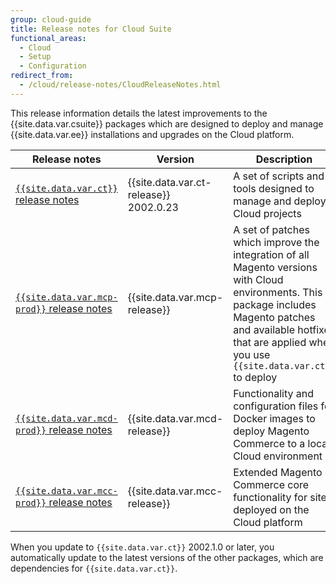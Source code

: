 ```yaml
---
group: cloud-guide
title: Release notes for Cloud Suite
functional_areas:
  - Cloud
  - Setup
  - Configuration
redirect_from:
  - /cloud/release-notes/CloudReleaseNotes.html
---
```


This release information details the latest improvements to the {{site.data.var.csuite}} packages which are designed to deploy and manage {{site.data.var.ee}} installations and upgrades on the Cloud platform.

| Release notes | Version | Description | Package source |
| --- | --- | --- | --- |
| [`{{site.data.var.ct}}` release notes] | {{site.data.var.ct-release}}<br/>2002.0.23| A set of scripts and tools designed to manage and deploy Cloud projects | [{{site.data.var.ct}}][ece package] |
| [`{{site.data.var.mcp-prod}}` release notes] | {{site.data.var.mcp-release}} | A set of patches which improve the integration of all Magento versions with Cloud environments. This package includes Magento patches and available hotfixes that are applied when you use `{{site.data.var.ct}}` to deploy | [{{site.data.var.mcp}}][Patches package] |
| [`{{site.data.var.mcd-prod}}` release notes] | {{site.data.var.mcd-release}} | Functionality and configuration files for Docker images to deploy Magento Commerce to a local Cloud environment | [{{site.data.var.mcd}}][Docker package] |
| [`{{site.data.var.mcc-prod}}` release notes] | {{site.data.var.mcc-release}} | Extended Magento Commerce core functionality for sites deployed on the Cloud platform | [{{site.data.var.mcc}}][Components package] |

When you update to `{{site.data.var.ct}}` 2002.1.0 or later, you automatically update to the latest versions of the other packages, which are dependencies for `{{site.data.var.ct}}`.

<!--Link definitions-->
[`{{site.data.var.ct}}` release notes]: {{site.baseurl}}/cloud/release-notes/ece-release-notes.html
[`{{site.data.var.mcc-prod}}` release notes]: {{site.baseurl}}/cloud/release-notes/mcc-release-notes.html
[`{{site.data.var.mcd-prod}}` release notes]: {{site.baseurl}}/cloud/release-notes/mcd-release-notes.html
[`{{site.data.var.mcp-prod}}` release notes]: {{site.baseurl}}/cloud/release-notes/mcp-release-notes.html
[ece package]: https://github.com/magento/ece-tools/tree/2002.1
[Docker package]: https://github.com/magento/magento-cloud-docker/tree/1.0
[Components package]: https://github.com/magento/magento-cloud-components/tree/1.0.2
[Patches package]: https://github.com/magento/magento-cloud-patches/tree/1.0.1
